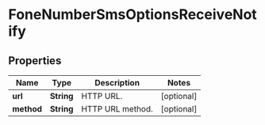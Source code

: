 
# FoneNumberSmsOptionsReceiveNotify

## Properties
Name | Type | Description | Notes
------------ | ------------- | ------------- | -------------
**url** | **String** | HTTP URL. |  [optional]
**method** | **String** | HTTP URL method. |  [optional]



